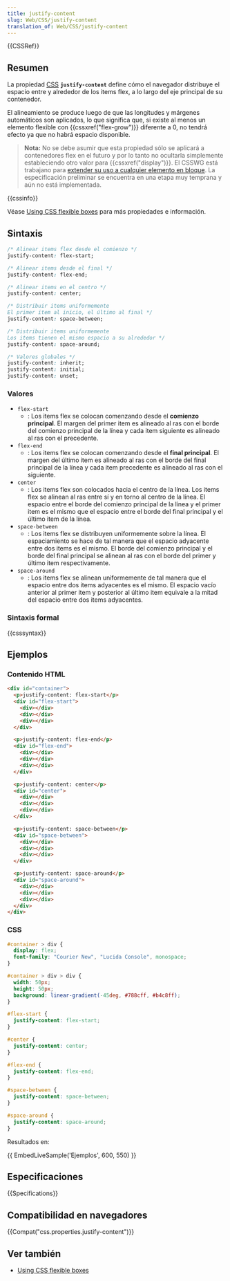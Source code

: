```yaml
---
title: justify-content
slug: Web/CSS/justify-content
translation_of: Web/CSS/justify-content
---
```


{{CSSRef}}

## Resumen

La propiedad [CSS](/es/docs/CSS) **`justify-content`** define cómo el navegador distribuye el espacio entre y alrededor de los items flex, a lo largo del eje principal de su contenedor.

El alineamiento se produce luego de que las longitudes y márgenes automáticos son aplicados, lo que significa que, si existe al menos un elemento flexible con {{cssxref("flex-grow")}} diferente a 0, no tendrá efecto ya que no habrá espacio disponible.

> **Nota:** No se debe asumir que esta propiedad sólo se aplicará a contenedores flex en el futuro y por lo tanto no ocultarla simplemente estableciendo otro valor para {{cssxref("display")}}. El CSSWG está trabajano para [extender su uso a cualquier elemento en bloque](http://dev.w3.org/csswg/css3-align/#justify-content). La especificación preliminar se encuentra en una etapa muy temprana y aún no está implementada.

{{cssinfo}}

Véase [Using CSS flexible boxes](/es/docs/CSS/Using_CSS_flexible_boxes) para más propiedades e información.

## Sintaxis

```css
/* Alinear items flex desde el comienzo */
justify-content: flex-start;

/* Alinear items desde el final */
justify-content: flex-end;

/* Alinear items en el centro */
justify-content: center;

/* Distribuir items uniformemente
El primer item al inicio, el último al final */
justify-content: space-between;

/* Distribuir items uniformemente
Los items tienen el mismo espacio a su alrededor */
justify-content: space-around;

/* Valores globales */
justify-content: inherit;
justify-content: initial;
justify-content: unset;
```

### Valores

- `flex-start`
  - : Los items flex se colocan comenzando desde el **comienzo principal**. El margen del primer item es alineado al ras con el borde del comienzo principal de la línea y cada item siguiente es alineado al ras con el precedente.
- `flex-end`
  - : Los items flex se colocan comenzando desde el **final principal**. El margen del último item es alineado al ras con el borde del final principal de la línea y cada item precedente es alineado al ras con el siguiente.
- `center`
  - : Los items flex son colocados hacia el centro de la línea. Los items flex se alinean al ras entre sí y en torno al centro de la línea. El espacio entre el borde del comienzo principal de la línea y el primer item es el mismo que el espacio entre el borde del final principal y el último item de la línea.
- `space-between`
  - : Los items flex se distribuyen uniformemente sobre la línea. El espaciamiento se hace de tal manera que el espacio adyacente entre dos items es el mismo. El borde del comienzo principal y el borde del final principal se alinean al ras con el borde del primer y último item respectivamente.
- `space-around`
  - : Los items flex se alinean uniformemente de tal manera que el espacio entre dos items adyacentes es el mismo. El espacio vacío anterior al primer item y posterior al último item equivale a la mitad del espacio entre dos items adyacentes.

### Sintaxis formal

{{csssyntax}}

## Ejemplos

### Contenido HTML

```html
<div id="container">
  <p>justify-content: flex-start</p>
  <div id="flex-start">
    <div></div>
    <div></div>
    <div></div>
  </div>

  <p>justify-content: flex-end</p>
  <div id="flex-end">
    <div></div>
    <div></div>
    <div></div>
  </div>

  <p>justify-content: center</p>
  <div id="center">
    <div></div>
    <div></div>
    <div></div>
  </div>

  <p>justify-content: space-between</p>
  <div id="space-between">
    <div></div>
    <div></div>
    <div></div>
  </div>

  <p>justify-content: space-around</p>
  <div id="space-around">
    <div></div>
    <div></div>
    <div></div>
  </div>
</div>
```

### CSS

```css
#container > div {
  display: flex;
  font-family: "Courier New", "Lucida Console", monospace;
}

#container > div > div {
  width: 50px;
  height: 50px;
  background: linear-gradient(-45deg, #788cff, #b4c8ff);
}

#flex-start {
  justify-content: flex-start;
}

#center {
  justify-content: center;
}

#flex-end {
  justify-content: flex-end;
}

#space-between {
  justify-content: space-between;
}

#space-around {
  justify-content: space-around;
}
```

Resultados en:

{{ EmbedLiveSample('Ejemplos', 600, 550) }}

## Especificaciones

{{Specifications}}

## Compatibilidad en navegadores

{{Compat("css.properties.justify-content")}}

## Ver también

- [Using CSS flexible boxes](/es/docs/CSS/Using_CSS_flexible_boxes)
